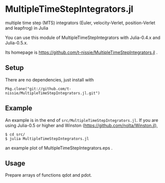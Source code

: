 MultipleTimeStepIntegrators.jl
==============================
multiple time step (MTS) integrators (Euler, velocity-Verlet, position-Verlet and leapfrog) in Julia

You can use this module of MultipleTimeStepIntegrators with Julia-0.4.x and Julia-0.5.x.

Its homepage is https://github.com/t-nissie/MultipleTimeStepIntegrators.jl .

## Setup
There are no dependencies, just install with

    Pkg.clone("git://github.com/t-nissie/MultipleTimeStepIntegrators.jl.git")

## Example
An example is in the end of `src/MultipleTimeStepIntegrators.jl`.
If you are using Julia-0.5 or higher and
Winston (https://github.com/nolta/Winston.jl),

    $ cd src/
    $ julia MultipleTimeStepIntegrators.jl

an example plot of MultipleTimeStepIntegrators.eps .

## Usage
Prepare arrays of functions qdot and pdot.
